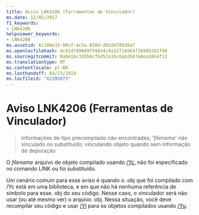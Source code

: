 ```yaml
---
title: Aviso LNK4206 (Ferramentas de Vinculador)
ms.date: 12/05/2017
f1_keywords:
- LNK4206
helpviewer_keywords:
- LNK4206
ms.assetid: 6c108e33-00cf-4c5a-830d-d65d470930a7
ms.openlocfilehash: dc81df89609f59834c8a3271dd64f3b99b281f90
ms.sourcegitcommit: 0ab61bc3d2b6cfbd52a16c6ab2b97a8ea1864f12
ms.translationtype: MT
ms.contentlocale: pt-BR
ms.lasthandoff: 04/23/2019
ms.locfileid: "62395073"
---
```

# <a name="linker-tools-warning-lnk4206"></a>Aviso LNK4206 (Ferramentas de Vinculador)

> informações de tipo precompilado não encontradas; '*filename*' não vinculado ou substituído; vinculando objeto quando sem informação de depuração

O *filename* arquivo de objeto compilado usando [/Yc](../../build/reference/yc-create-precompiled-header-file.md), não foi especificado no comando LINK ou foi substituído.

Um cenário comum para esse aviso é quando o. obj que foi compilado com /Yc está em uma biblioteca, e em que não há nenhuma referência de símbolo para esse. obj do seu código.  Nesse caso, o vinculador será não usar (ou até mesmo ver) o arquivo. obj.  Nessa situação, você deve recompilar seu código e usar [/Yl](../../build/reference/yl-inject-pch-reference-for-debug-library.md) para os objetos compilados usando [/Yu](../../build/reference/yu-use-precompiled-header-file.md).
